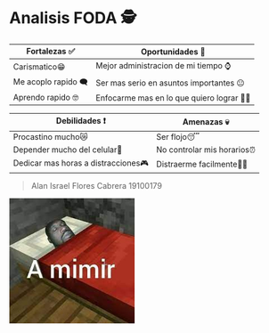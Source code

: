 # **Analisis FODA 🕵️**

 **Fortalezas ✅** | **Oportunidades 🤔**  
 ---------------|---------------
   Carismatico😁       | Mejor administracion de mi tiempo ⌚️
   Me acoplo rapido 🗨️ | Ser mas serio en asuntos importantes 😐️
   Aprendo rapido 🤓 | Enfocarme mas en lo que quiero lograr 🧑‍💻

   **Debilidades ❗** | **Amenazas 💀**
   -----------------|-----------------
   Procastino mucho😿 | Ser flojo😴
   Depender mucho del celular📱 | No controlar mis horarios⏰
   Dedicar mas horas a distracciones🎮️ | Distraerme facilmente😵‍💫

   > Alan Israel Flores Cabrera 19100179

   ![amimir](/sources/mimir.jpeg)

